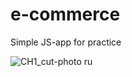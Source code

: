 # e-commerce
Simple JS-app for practice


![CH1_cut-photo ru](https://user-images.githubusercontent.com/56195913/102018029-a72dcb00-3d7b-11eb-9bf7-81f7aa90c88a.png)
